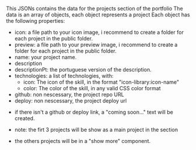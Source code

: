 This JSONs contains the data for the projects section of the portfolio
The data is an array of objects, each object represents a project
Each object has the following properties:
- icon: a file path to your icon image, i recommend to create a folder for each project in the public folder.
- preview: a file path to your preview image, i recommend to create a folder for each project in the public folder.
- name: your project name.
- description
- descriptionPt: the portuguese version of the description.
- technologies: a list of technologies, with:
  - icon: The icon of the skill, in the format "icon-library:icon-name"
  - color: The color of the skill, in any valid CSS color format
- github: non nescessary, the project repo URL
- deploy: non nescessary, the project deploy url
* if there isn't a github or deploy link, a "coming soon..." text will be created.

* note: the firt 3 projects will be show as a main project in the section
* the others projects will be in a "show more" component.